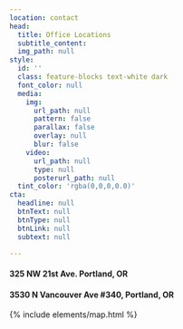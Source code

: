 ```yaml
---
location: contact
head:
  title: Office Locations
  subtitle_content:
  img_path: null
style:
  id: ''
  class: feature-blocks text-white dark
  font_color: null
  media:
    img:
      url_path: null
      pattern: false
      parallax: false
      overlay: null
      blur: false
    video:
      url_path: null
      type: null
      posterurl_path: null
  tint_color: 'rgba(0,0,0,0.0)'
cta:
  headline: null
  btnText: null
  btnType: null
  btnLink: null
  subtext: null

---
```

<div class="d-flex align-items-center row">
<div class="col-12"><!-- <p>My current openings for 50 minute sessions are on Mondays and Fridays.</p>
<p>I am available for phone consultations other days of the week.</p> -->
<h4 class="text-center">325 NW 21st Ave. Portland, OR</h4>
<h4 class="text-center">3530 N Vancouver Ave #340, Portland, OR</h4>
</div>
<div class="col-md-8 offset-md-2">
{% include elements/map.html %}
</div>
</div>

